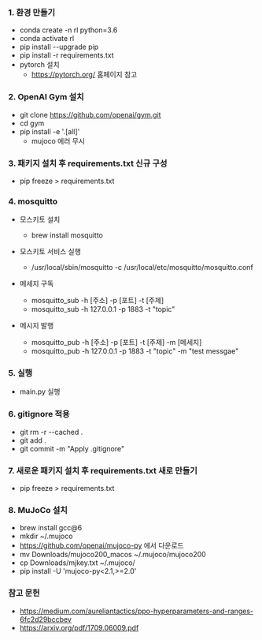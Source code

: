 ### 1. 환경 만들기

- conda create -n rl python=3.6
- conda activate rl
- pip install --upgrade pip
- pip install -r requirements.txt
- pytorch 설치
  - https://pytorch.org/ 홈페이지 참고

### 2. OpenAI Gym 설치

- git clone https://github.com/openai/gym.git
- cd gym
- pip install -e '.[all]'
  - mujoco 에러 무시 
  
  
### 3. 패키지 설치 후 requirements.txt 신규 구성 

- pip freeze > requirements.txt

### 4. mosquitto
- 모스키토 설치
  - brew install mosquitto

- 모스키토 서비스 실행
  - /usr/local/sbin/mosquitto -c /usr/local/etc/mosquitto/mosquitto.conf
  
- 메세지 구독
  - mosquitto_sub -h [주소] -p [포트] -t [주제]
  - mosquitto_sub -h 127.0.0.1 -p 1883 -t "topic"

- 메시지 발행
  - mosquitto_pub -h [주소] -p [포트] -t [주제] -m [메세지]
  - mosquitto_pub -h 127.0.0.1 -p 1883 -t "topic" -m "test messgae"
  
### 5. 실행
- main.py 실행

  
### 6. gitignore 적용

- git rm -r --cached .
- git add .
- git commit -m "Apply .gitignore"  


### 7. 새로운 패키지 설치 후 requirements.txt 새로 만들기

- pip freeze > requirements.txt

### 8. MuJoCo 설치

- brew install gcc@6
- mkdir ~/.mujoco
- https://github.com/openai/mujoco-py 에서 다운로드
- mv Downloads/mujoco200_macos ~/.mujoco/mujoco200
- cp Downloads/mjkey.txt ~/.mujoco/
- pip install -U 'mujoco-py<2.1,>=2.0'

### 참고 문헌
- https://medium.com/aureliantactics/ppo-hyperparameters-and-ranges-6fc2d29bccbev
- https://arxiv.org/pdf/1709.06009.pdf
